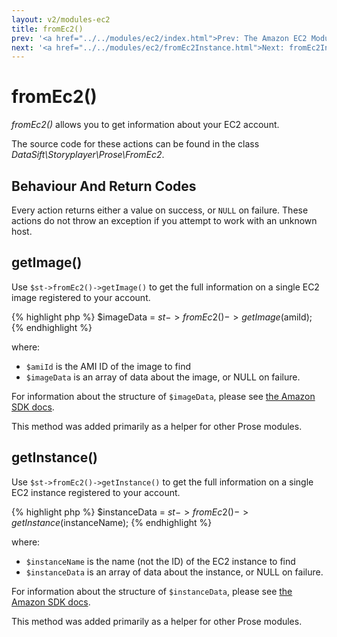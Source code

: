 ```yaml
---
layout: v2/modules-ec2
title: fromEc2()
prev: '<a href="../../modules/ec2/index.html">Prev: The Amazon EC2 Module</a>'
next: '<a href="../../modules/ec2/fromEc2Instance.html">Next: fromEc2Instance()</a>'
---
```


# fromEc2()

_fromEc2()_ allows you to get information about your EC2 account.

The source code for these actions can be found in the class _DataSift\Storyplayer\Prose\FromEc2_.

## Behaviour And Return Codes

Every action returns either a value on success, or `NULL` on failure.  These actions do not throw an exception if you attempt to work with an unknown host.

## getImage()

Use `$st->fromEc2()->getImage()` to get the full information on a single EC2 image registered to your account.

{% highlight php %}
$imageData = $st->fromEc2()->getImage($amiId);
{% endhighlight %}

where:

* `$amiId` is the AMI ID of the image to find
* `$imageData` is an array of data about the image, or NULL on failure.

For information about the structure of `$imageData`, please see [the Amazon SDK docs](http://docs.aws.amazon.com/aws-sdk-php-2/latest/class-Aws.Ec2.Ec2Client.html#_describeImages).

This method was added primarily as a helper for other Prose modules.

## getInstance()

Use `$st->fromEc2()->getInstance()` to get the full information on a single EC2 instance registered to your account.

{% highlight php %}
$instanceData = $st->fromEc2()->getInstance($instanceName);
{% endhighlight %}

where:

* `$instanceName` is the name (not the ID) of the EC2 instance to find
* `$instanceData` is an array of data about the instance, or NULL on failure.

For information about the structure of `$instanceData`, please see [the Amazon SDK docs](http://docs.aws.amazon.com/aws-sdk-php-2/latest/class-Aws.Ec2.Ec2Client.html#_describeInstances).

This method was added primarily as a helper for other Prose modules.
